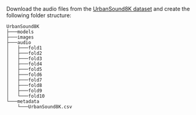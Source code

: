 Download the audio files from the [UrbanSound8K dataset](https://urbansounddataset.weebly.com/urbansound8k.html) and create the following folder structure:

```
UrbanSound8K
├───models
├───images
├───audio
│   ├───fold1
│   ├───fold2
│   ├───fold3
│   ├───fold4
│   ├───fold5
│   ├───fold6
│   ├───fold7
│   ├───fold8
│   ├───fold9
│   └───fold10
└───metadata
    └───UrbanSound8K.csv
```